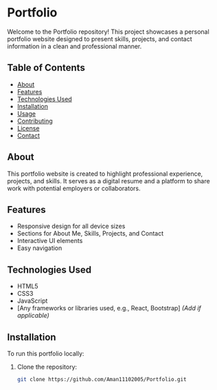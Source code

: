 # Portfolio

Welcome to the Portfolio repository! This project showcases a personal portfolio website designed to present skills, projects, and contact information in a clean and professional manner.

## Table of Contents

- [About](#about)
- [Features](#features)
- [Technologies Used](#technologies-used)
- [Installation](#installation)
- [Usage](#usage)
- [Contributing](#contributing)
- [License](#license)
- [Contact](#contact)

## About

This portfolio website is created to highlight professional experience, projects, and skills. It serves as a digital resume and a platform to share work with potential employers or collaborators.

## Features

- Responsive design for all device sizes
- Sections for About Me, Skills, Projects, and Contact
- Interactive UI elements
- Easy navigation

## Technologies Used

- HTML5
- CSS3
- JavaScript
- [Any frameworks or libraries used, e.g., React, Bootstrap] *(Add if applicable)*

## Installation

To run this portfolio locally:

1. Clone the repository:
   ```bash
   git clone https://github.com/Aman11102005/Portfolio.git
